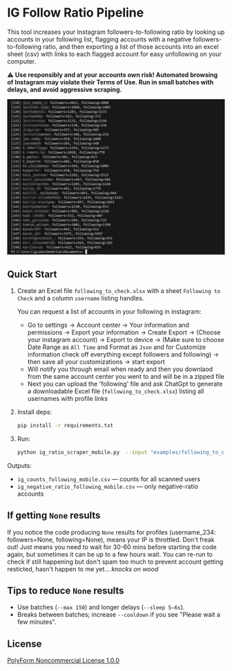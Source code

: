 # IG Follow Ratio Pipeline

This tool increases your Instagram followers-to-following ratio by looking up accounts in your following list, flagging accounts with a negative followers-to-following ratio, and then exporting a list of those accounts into an excel sheet (csv) with links to each flagged account for easy unfollowing on your computer. 

⚠️ **Use responsibly and at your accounts own risk! Automated browsing of Instagram may violate their Terms of Use. Run in small batches with delays, and avoid aggressive scraping.**

![image alt](https://github.com/gcaballero1/IGFollowRatioPipeline/blob/main/Screenshot%20Process.jpg?raw=true)

## Quick Start

1. Create an Excel file `following_to_check.xlsx` with a sheet `Following to Check` and a column `username` listing handles.

   You can request a list of accounts in your following in instagram:
     - Go to settings -> Account center -> Your information and permissions -> Export your information -> Create Export -> (Choose your instagram account) -> Export to device -> (Make sure to choose Date Range as `All Time` and Format as `Json` and for Customize information check off everything except followers and following) -> then save all your customizations -> start export
     - Will notify you through email when ready and then you downlaod from the same account center you went to and will be in a zipped file
     - Next you can upload the 'following' file and ask ChatGpt to generate a downloadable Excel file (`following_to_check.xlsx`) listing all usernames with profile links

2. Install deps:
   ```bash
   pip install -r requirements.txt
   ```
3. Run:
   ```bash
   python ig_ratio_scraper_mobile.py  --input "examples/following_to_check.sample.xlsx"  --sheet "Following to Check"  --out "ig_counts_following_mobile.csv"  --out_negative "ig_negative_ratio_following_mobile.csv"  --sleep 5.0 --max 150 --restart_every 100 --cooldown 120
   ```
   
Outputs:
- `ig_counts_following_mobile.csv` — counts for all scanned users
- `ig_negative_ratio_following_mobile.csv` — only negative-ratio accounts

## If getting `None` results
If you notice the code producing `None` results for profiles (username_234: followers=None, following=None), means your IP is throttled. Don't freak out! Just means you need to wait for 30-60 mins before starting the code again, but sometimes it can be up to a few hours wait. You can re-run to check if still happening but don't spam too much to prevent account getting resticted, hasn't happen to me yet... *knocks on wood*

## Tips to reduce `None` results
- Use batches (`--max 150`) and longer delays (`--sleep 5–6s`).
- Breaks between batches; increase `--cooldown` if you see "Please wait a few minutes".

## License
[PolyForm Noncommercial License 1.0.0](https://github.com/gcaballero1/IGFollowRatioPipeline/blob/605ae76ba0122fdedb13e36d5ac46dd6fefafce0/LICENSE.md)
